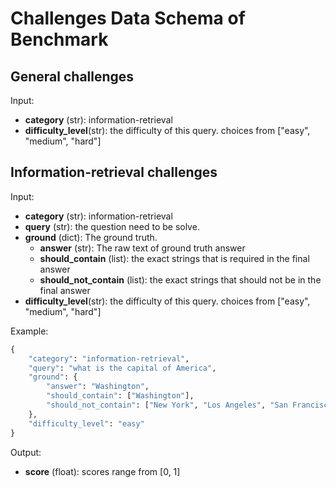# Challenges Data Schema of Benchmark

## General challenges
Input:
- **category** (str): information-retrieval
- **difficulty_level**(str): the difficulty of this query. choices from ["easy", "medium", "hard"]



## Information-retrieval challenges
Input:
- **category** (str): information-retrieval
- **query** (str): the question need to be solve.
- **ground** (dict): The ground truth.
    - **answer** (str): The raw text of ground truth answer
    - **should_contain** (list): the exact strings that is required in the final answer 
    - **should_not_contain** (list): the exact strings that should not be in the final answer 
- **difficulty_level**(str): the difficulty of this query. choices from ["easy", "medium", "hard"]

Example:
```python
{
    "category": "information-retrieval",
    "query": "what is the capital of America",
    "ground": {
        "answer": "Washington",
        "should_contain": ["Washington"],
        "should_not_contain": ["New York", "Los Angeles", "San Francisco"]
    },
    "difficulty_level": "easy"
}
```



Output:
- **score** (float): scores range from [0, 1]